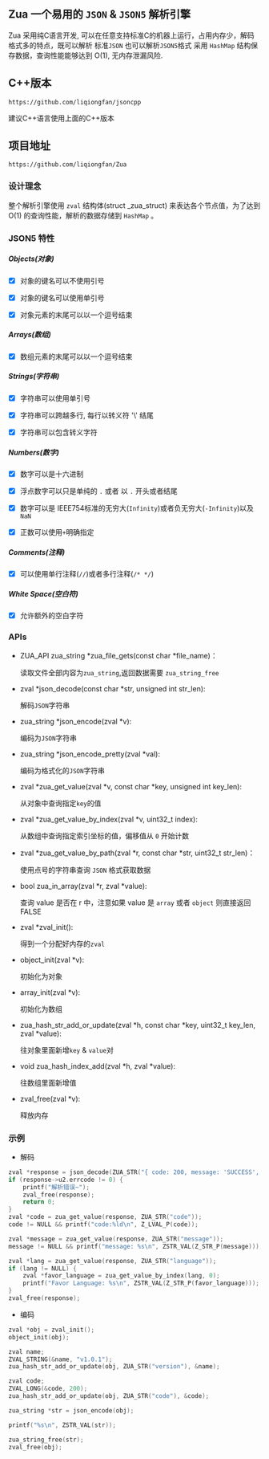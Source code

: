 ## Zua 一个易用的 `JSON` & `JSON5` 解析引擎

Zua 采用纯C语言开发, 可以在任意支持标准C的机器上运行，占用内存少，解码格式多的特点，既可以解析 标准`JSON` 也可以解析`JSON5`格式
采用 `HashMap` 结构保存数据，查询性能能够达到 O(1), 无内存泄漏风险.


## C++版本

`https://github.com/liqiongfan/jsoncpp`

建议C++语言使用上面的C++版本


## 项目地址

`https://github.com/liqiongfan/Zua`

### 设计理念

整个解析引擎使用 `zval` 结构体(struct _zua_struct) 来表达各个节点值，为了达到 O(1) 的查询性能，解析的数据存储到 `HashMap` 。


### JSON5 特性

##### Objects(对象)

- [x] 对象的键名可以不使用引号
- [x] 对象的键名可以使用单引号
- [x] 对象元素的末尾可以以一个逗号结束


##### Arrays(数组)

- [x] 数组元素的末尾可以以一个逗号结束


##### Strings(字符串)

- [x] 字符串可以使用单引号
- [x] 字符串可以跨越多行, 每行以转义符 '\\' 结尾
- [x] 字符串可以包含转义字符


##### Numbers(数字)

- [x] 数字可以是十六进制
- [x] 浮点数字可以只是单纯的 `.` 或者 以 `.` 开头或者结尾
- [x] 数字可以是 IEEE754标准的无穷大(`Infinity`)或者负无穷大(`-Infinity`)以及 `NaN`
- [x] 正数可以使用`+`明确指定


##### Comments(注释)

- [x] 可以使用单行注释(`//`)或者多行注释(`/* */`)


##### White Space(空白符)

- [x] 允许额外的空白字符


### APIs

+ ZUA_API zua_string *zua_file_gets(const char *file_name)：

    读取文件全部内容为`zua_string`,返回数据需要 `zua_string_free`

+ zval *json_decode(const char *str, unsigned int str_len):

    解码`JSON`字符串

+ zua_string *json_encode(zval *v):

    编码为`JSON`字符串

+ zua_string *json_encode_pretty(zval *val):

    编码为格式化的`JSON`字符串

+ zval *zua_get_value(zval *v, const char *key, unsigned int key_len):

    从对象中查询指定`key`的值

+ zval *zua_get_value_by_index(zval *v, uint32_t index):

    从数组中查询指定索引坐标的值，偏移值从 `0` 开始计数
    
+ zval *zua_get_value_by_path(zval *r, const char *str, uint32_t str_len)：
    
    使用点号的字符串查询 `JSON` 格式获取数据
    
+ bool zua_in_array(zval *r, zval *value):

    查询 value 是否在 r 中，注意如果 value 是 `array` 或者 `object` 则直接返回 FALSE

+ zval *zval_init():

    得到一个分配好内存的`zval`

+ object_init(zval *v):

    初始化为对象

+ array_init(zval *v):

    初始化为数组

+ zua_hash_str_add_or_update(zval *h, const char *key, uint32_t key_len, zval *value):

    往对象里面新增`key` & `value`对

+ void zua_hash_index_add(zval *h, zval *value):

    往数组里面新增值

+ zval_free(zval *v):

    释放内存


### 示例

+ 解码

```C
zval *response = json_decode(ZUA_STR("{ code: 200, message: 'SUCCESS', language: ['Golang', 'C/C++'] }"));
if (response->u2.errcode != 0) {
    printf("解析错误~");
    zval_free(response);
    return 0;
}
zval *code = zua_get_value(response, ZUA_STR("code"));
code != NULL && printf("code:%ld\n", Z_LVAL_P(code));

zval *message = zua_get_value(response, ZUA_STR("message"));
message != NULL && printf("message: %s\n", ZSTR_VAL(Z_STR_P(message)));

zval *lang = zua_get_value(response, ZUA_STR("language"));
if (lang != NULL) {
    zval *favor_language = zua_get_value_by_index(lang, 0);
    printf("Favor Language: %s\n", ZSTR_VAL(Z_STR_P(favor_language)));
}
zval_free(response);
```


+ 编码

```C
zval *obj = zval_init();
object_init(obj);

zval name;
ZVAL_STRING(&name, "v1.0.1");
zua_hash_str_add_or_update(obj, ZUA_STR("version"), &name);

zval code;
ZVAL_LONG(&code, 200);
zua_hash_str_add_or_update(obj, ZUA_STR("code"), &code);

zua_string *str = json_encode(obj);

printf("%s\n", ZSTR_VAL(str));

zua_string_free(str);
zval_free(obj);
```